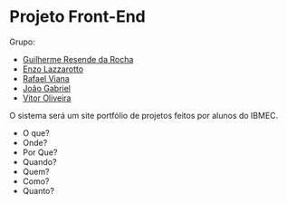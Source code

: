 # Projeto Front-End

Grupo:
- [Guilherme Resende da Rocha](https://github.com/Guilherme0Rocha/react-base-project)
- [Enzo Lazzarotto](https://github.com/Lazzarotto2/react-base-project)
- [Rafael Viana](https://github.com/vianaR25/react-base-project)
- [João Gabriel](https://github.com/jmeirelles02/react-base-project)
- [Vitor Oliveira](https://github.com/VitorOsouza02/react-base-project)

O sistema será um site portfólio de projetos feitos por alunos do IBMEC.

- O que?
- Onde?
- Por Que?
- Quando?
- Quem?
- Como?
- Quanto?
